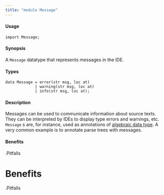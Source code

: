 ```yaml
---
title: "module Message"
---
```


#### Usage

`import Message;`


#### Synopsis

A `Message` datatype that represents messages in the IDE.

#### Types

```rascal
data Message = error(str msg, loc at)
             | warning(str msg, loc at)
             | info(str msg, loc at);
```



#### Description

Messages can be used to communicate information about source texts.
They can be interpreted by IDEs to display type errors and warnings, etc.
`Message` s are, for instance, used as annotations of
[algebraic data type](../Rascal/Declarations/AlgebraicDataType/index.md).
A very common example is to annotate parse trees with messages.


#### Benefits

.Pitfalls


# Benefits

.Pitfalls


